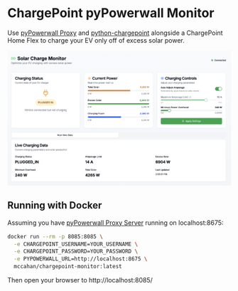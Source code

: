 # ChargePoint pyPowerwall Monitor

Use [pyPowerwall Proxy](https://github.com/jasonacox/pypowerwall) and [python-chargepoint](https://github.com/mbillow/python-chargepoint) alongside a ChargePoint Home Flex to charge your EV only off of excess solar power.

![ChargePoint Monitor Screenshot](screenshot.png)

## Running with Docker

Assuming you have [pyPowerwall Proxy Server](https://github.com/jasonacox/pypowerwall/tree/main/proxy) running on localhost:8675:

```sh
docker run --rm -p 8085:8085 \
  -e CHARGEPOINT_USERNAME=YOUR_USERNAME \
  -e CHARGEPOINT_PASSWORD=YOUR_PASSWORD \
  -e PYPOWERWALL_URL=http://localhost:8675 \
  mccahan/chargepoint-monitor:latest
```

Then open your browser to http://localhost:8085/